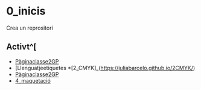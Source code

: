 # 0_inicis
Crea un reprositori

## Activt^[
* [Pàginaclasse2GP](https://arquesm.github.io/2GP/)
* [Llenguatjeetiquetes
*[2_CMYK]_(https://juliabarcelo.github.io/2CMYK/)
* [Pàginaclasse2GP](https://arquesm.github.io/2GP/)
* [4_maquetació](https://juliabarcelo.github.io/4_maquetaci-/)
